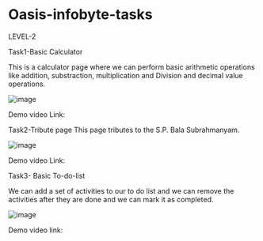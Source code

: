 # Oasis-infobyte-tasks

LEVEL-2

Task1-Basic Calculator

This is a calculator page where we can perform basic arithmetic operations like addition, substraction, multiplication and Division and decimal value operations.

![image](https://user-images.githubusercontent.com/119717566/205422245-8dd47c95-50fa-411e-8c2f-f09f24f1f94b.png)

Demo video Link:





Task2-Tribute page
This page tributes to the S.P. Bala Subrahmanyam.

![image](https://im.rediff.com/movies/2020/sep/25sp-balu3.jpg?w=670&h=900)

Demo video Link:





Task3- Basic To-do-list

We can add a set of activities to our to do list and we can remove the activities after they are done and we can mark it as completed.

![image](https://user-images.githubusercontent.com/119717566/205424388-1711fed0-4a4c-42ef-8d7e-a16123951a91.png)

Demo video link:
